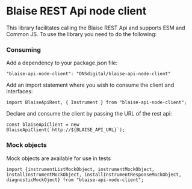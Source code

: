 # Blaise REST Api node client

This library facilitates calling the Blaise REST Api and supports ESM and Common JS. To use
the library you need to do the following:

### Consuming

Add a dependency to your package.json file:
```
"blaise-api-node-client": "ONSdigital/blaise-api-node-client"
```


Add an import statement where you wish to consume the client and interfaces:
```
import BlaiseApiRest, { Instrument } from "blaise-api-node-client";
```

Declare and consume the client by passing the URL of the rest api:
```
const blaiseApiClient = new BlaiseApiClient(`http://${BLAISE_API_URL}`);
```

### Mock objects

Mock objects are available for use in tests

```
import {instrumentListMockObject, instrumentMockObject, installInstrumentMockObject, installInstrumentResponseMockObject, diagnosticMockOject} from "blaise-api-node-client";
```
